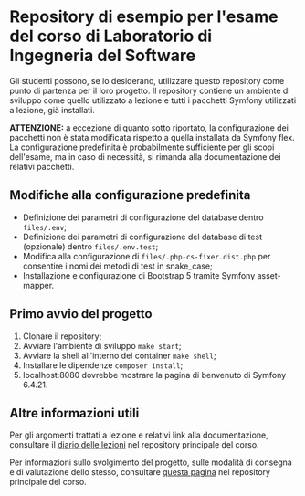 # Repository di esempio per l'esame del corso di Laboratorio di Ingegneria del Software
Gli studenti possono, se lo desiderano, utilizzare questo repository come punto di partenza per il loro progetto.
Il repository contiene un ambiente di sviluppo come quello utilizzato a lezione e tutti i pacchetti Symfony utilizzati
a lezione, già installati.

**ATTENZIONE:** a eccezione di quanto sotto riportato, la configurazione dei pacchetti non è stata modificata rispetto a
quella installata da Symfony flex. La configurazione predefinita è probabilmente sufficiente per gli scopi dell'esame,
ma in caso di necessità, si rimanda alla documentazione dei relativi pacchetti.

## Modifiche alla configurazione predefinita
- Definizione dei parametri di configurazione del database dentro `files/.env`;
- Definizione dei parametri di configurazione del database di test (opzionale) dentro `files/.env.test`;
- Modifica alla configurazione di `files/.php-cs-fixer.dist.php` per consentire i nomi dei metodi di test in snake_case;
- Installazione e configurazione di Bootstrap 5 tramite Symfony asset-mapper.

## Primo avvio del progetto
1. Clonare il repository;
2. Avviare l'ambiente di sviluppo `make start`;
3. Avviare la shell all'interno del container `make shell`;
4. Installare le dipendenze `composer install`;
5. localhost:8080 dovrebbe mostrare la pagina di benvenuto di Symfony 6.4.21.

## Altre informazioni utili
Per gli argomenti trattati a lezione e relativi link alla documentazione, consultare il
[diario delle lezioni](https://github.com/RBastianini/labingsoft/blob/master/DIARIO-LEZIONI.md) nel repository
principale del corso.

Per informazioni sullo svolgimento del progetto, sulle modalità di consegna e di valutazione dello stesso, consultare
[questa pagina](https://github.com/RBastianini/labingsoft/wiki/Informazioni-sull'esame) nel repository principale del
corso.
